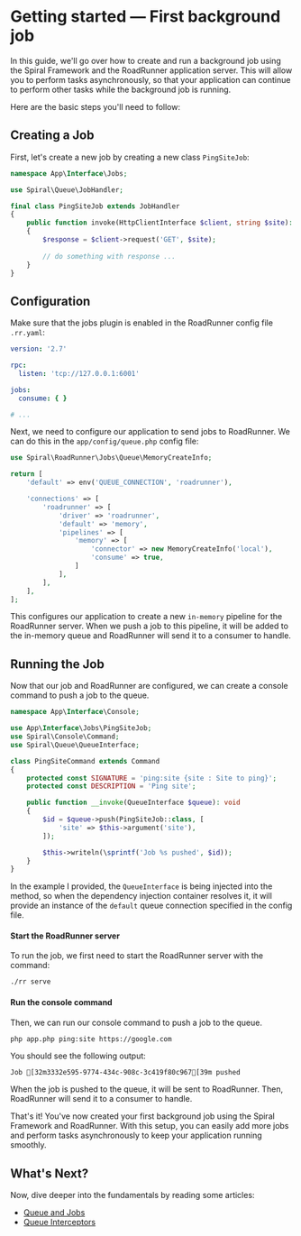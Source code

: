 # Getting started — First background job

In this guide, we'll go over how to create and run a background job using the Spiral Framework and the RoadRunner
application server. This will allow you to perform tasks asynchronously, so that your application can continue to
perform other tasks while the background job is running.

Here are the basic steps you'll need to follow:

## Creating a Job

First, let's create a new job by creating a new class `PingSiteJob`:

```php app/src/Interface/Jobs/PingSiteJob.php
namespace App\Interface\Jobs;

use Spiral\Queue\JobHandler;

final class PingSiteJob extends JobHandler
{
    public function invoke(HttpClientInterface $client, string $site): void
    {
        $response = $client->request('GET', $site);
        
        // do something with response ...
    }
}
```

## Configuration

Make sure that the jobs plugin is enabled in the RoadRunner config file `.rr.yaml`:

```yaml .rr.yaml
version: '2.7'

rpc:
  listen: 'tcp://127.0.0.1:6001'

jobs:
  consume: { }

# ...
```

Next, we need to configure our application to send jobs to RoadRunner. We can do this in the `app/config/queue.php`
config file:

```php app/config/queue.php
use Spiral\RoadRunner\Jobs\Queue\MemoryCreateInfo;

return [
    'default' => env('QUEUE_CONNECTION', 'roadrunner'),

    'connections' => [
        'roadrunner' => [
            'driver' => 'roadrunner',
            'default' => 'memory',
            'pipelines' => [
                'memory' => [
                    'connector' => new MemoryCreateInfo('local'),
                    'consume' => true,
                ]
            ],
        ],
    ],
];
```

This configures our application to create a new `in-memory` pipeline for the RoadRunner server. When we push a job to
this pipeline, it will be added to the in-memory queue and RoadRunner will send it to a consumer to handle.

## Running the Job

Now that our job and RoadRunner are configured, we can create a console command to push a job to the queue.

```php app/src/Interface/Console/PingSiteCommand.php
namespace App\Interface\Console;

use App\Interface\Jobs\PingSiteJob;
use Spiral\Console\Command;
use Spiral\Queue\QueueInterface;

class PingSiteCommand extends Command
{
    protected const SIGNATURE = 'ping:site {site : Site to ping}';
    protected const DESCRIPTION = 'Ping site';

    public function __invoke(QueueInterface $queue): void
    {
        $id = $queue->push(PingSiteJob::class, [
            'site' => $this->argument('site'),
        ]);

        $this->writeln(\sprintf('Job %s pushed', $id));
    }
}
```

In the example I provided, the `QueueInterface` is being injected into the method, so when the dependency injection
container resolves it, it will provide an instance of the `default` queue connection specified in the config file.

#### Start the RoadRunner server

To run the job, we first need to start the RoadRunner server with the command:

```bash
./rr serve
```

#### Run the console command

Then, we can run our console command to push a job to the queue.

```bash
php app.php ping:site https://google.com
```

You should see the following output:

```output
Job [32m3332e595-9774-434c-908c-3c419f80c967[39m pushed
```

When the job is pushed to the queue, it will be sent to RoadRunner. Then, RoadRunner will send it to a consumer to
handle.

That's it! You've now created your first background job using the Spiral Framework and RoadRunner. With this setup, you
can easily add more jobs and perform tasks asynchronously to keep your application running smoothly.

## What's Next?

Now, dive deeper into the fundamentals by reading some articles:

* [Queue and Jobs](../queue/configuration.md)
* [Queue Interceptors](../queue/interceptors.md)